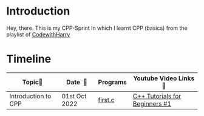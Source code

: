 # Introduction
Hey, there. This is my CPP-Sprint In which I learnt CPP (basics) from the playlist of [CodewithHarry](https://youtube.com/playlist?list=PLu0W_9lII9agpFUAlPFe_VNSlXW5uE0YL)

# Timeline

|**Topic:pushpin:**|**Date &nbsp;:calendar:**|**Programs**| **Youtube Video Links :link:**|
|---------------------|---------------------|---------------------|---------------------|
|Introduction to CPP|01st Oct 2022|[first.c](data/first.c)|[C++ Tutorials for Beginners #1](https://www.youtube.com/watch?v=j8nAHeVKL08&list=PLu0W_9lII9agpFUAlPFe_VNSlXW5uE0YL&index=1)
